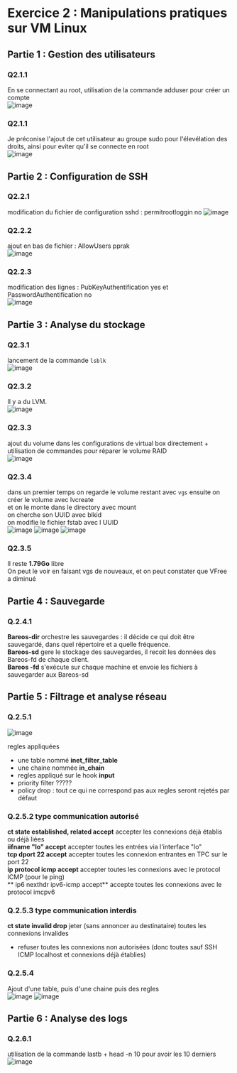 # Exercice 2 : Manipulations pratiques sur VM Linux  

## Partie 1 : Gestion des utilisateurs  
### Q2.1.1  
En se connectant au root, utilisation de la commande adduser pour créer un compte   
![image](CaptureEcran/Exercice%202/Q.2.1.1.png)
### Q2.1.1  
Je préconise l'ajout de cet utilisateur au groupe sudo pour l'élevélation des droits, ainsi pour eviter qu'il se connecte en root  
![image](CaptureEcran/Exercice%202/Q.2.1.2.png)


## Partie 2 : Configuration de SSH  
### Q2.2.1  
modification du fichier de configuration sshd : permitrootloggin no 
![image](CaptureEcran/Exercice%202/Q.2.2.1.png)
### Q2.2.2  
ajout en bas de fichier : AllowUsers pprak  
![image](CaptureEcran/Exercice%202/Q.2.2.2.png)
### Q2.2.3  
modification des lignes : PubKeyAuthentification yes et PasswordAuthentification no   
![image](CaptureEcran/Exercice%202/Q.2.2.3.png)


## Partie 3 : Analyse du stockage  
### Q2.3.1  
lancement de la commande `lsblk`  
![image](CaptureEcran/Exercice%202/Q.2.3.1.png)
### Q2.3.2  
Il y a du LVM.  
![image](CaptureEcran/Exercice%202/Q.2.3.2.png)
### Q2.3.3  
ajout du volume dans les configurations de virtual box directement + utilisation de commandes pour réparer le volume RAID  
![image](CaptureEcran/Exercice%202/Q.2.3.3.png)
### Q2.3.4  
dans un premier temps on regarde le volume restant avec `vgs` 
ensuite on créer le volume avec lvcreate  
et on le monte dans le directory avec mount    
on cherche son UUID avec blkid   
on modifie le fichier fstab avec l UUID  
![image](CaptureEcran/Exercice%202/Q.2.3.4.png)
![image](CaptureEcran/Exercice%202/Q.2.3.4-1.png)
![image](CaptureEcran/Exercice%202/Q.2.3.4-2.png)
### Q2.3.5  
Il reste **1.79Go** libre  
On peut le voir en faisant vgs de nouveaux, et on peut constater que VFree a diminué  

## Partie 4 : Sauvegarde  
### Q.2.4.1  
**Bareos-dir** orchestre les sauvegardes : il décide ce qui doit être sauvegardé, dans quel répertoire et a quelle fréquence.  
**Bareos-sd** gere le stockage des sauvegardes, il recoit les données des Bareos-fd de chaque client.   
**Bareos -fd** s'exécute sur chaque machine et envoie les fichiers à sauvegarder aux Bareos-sd   

## Partie 5 : Filtrage et analyse réseau  
### Q.2.5.1  
![image](CaptureEcran/Exercice%202/Q.2.5.1.png)

regles appliquées   
- une table nommé **inet_filter_table**  
- une chaine nommée **in_chain**  
- regles appliqué sur le hook **input**  
- priority filter ?????  
- policy drop : tout ce qui ne correspond pas aux regles seront rejetés par défaut  
### Q.2.5.2 type communication autorisé   
**ct state established, related accept** accepter les connexions déjà établis ou déjà liées  
**iifname "lo" accept** accepter toutes les entrées via l'interface "lo"  
**tcp dport 22 accept** accepter toutes les connexion entrantes en TPC sur le port 22   
**ip protocol icmp accept** accepter toutes les connexions avec le protocol ICMP (pour le ping)   
** ip6 nexthdr ipv6-icmp accept** accepte toutes les connexions avec le protocol imcpv6  
### Q.2.5.3 type communication interdis  
**ct state invalid drop** jeter (sans annoncer au destinataire) toutes les connexions invalides  
+ refuser toutes les connexions non autorisées (donc toutes sauf SSH ICMP localhost et connexions déjà établies)  
### Q.2.5.4  
Ajout d'une table, puis d'une chaine puis des regles  
![image](CaptureEcran/Exercice%202/Q.2.5.4-1.png)
![image](CaptureEcran/Exercice%202/Q.2.5.4-2.png)


## Partie 6 : Analyse des logs  
### Q.2.6.1  
utilisation de la commande lastb  + head -n 10 pour avoir les 10 derniers  
![image](CaptureEcran/Exercice%202/Q.2.6.1.png)

